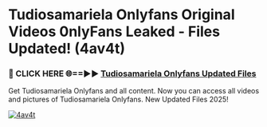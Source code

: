 # Tudiosamariela Onlyfans Original Videos 0nlyFans Leaked - Files Updated! (4av4t)

<h3>🔴 CLICK HERE 🌐==►► <a href="https://tinyurl.com/ehrbuxhb" rel="nofollow">Tudiosamariela Onlyfans Updated Files</a></h3>

Get Tudiosamariela Onlyfans and all content. Now you can access all videos and pictures of Tudiosamariela Onlyfans. New Updated Files 2025!

[![4av4t](https://i.imgur.com/lVYEuWS.gif)](https://tinyurl.com/ehrbuxhb)
